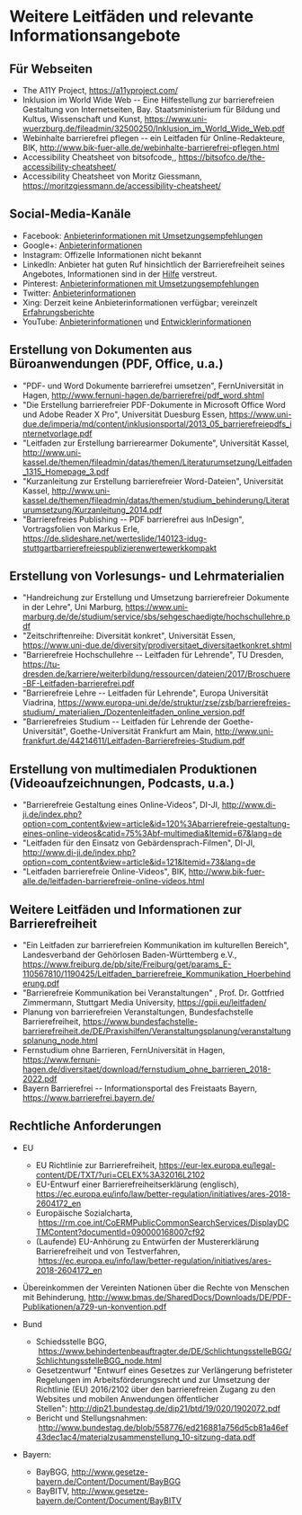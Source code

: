 Weitere Leitfäden und relevante Informationsangebote
====================================================


Für Webseiten
-------------

- The A11Y Project, <https://a11yproject.com/>
- Inklusion im World Wide Web -- Eine Hilfestellung zur barrierefreien Gestaltung von Internetseiten, Bay. Staatsministerium für Bildung und Kultus, Wissenschaft und Kunst,
  <https://www.uni-wuerzburg.de/fileadmin/32500250/Inklusion_im_World_Wide_Web.pdf>
- Webinhalte barrierefrei pflegen -- ein Leitfaden für Online-Redakteure, BIK,
  <http://www.bik-fuer-alle.de/webinhalte-barrierefrei-pflegen.html>
- Accessibility Cheatsheet von bitsofcode,, <https://bitsofco.de/the-accessibility-cheatsheet/>
- Accessibility Cheatsheet von Moritz Giessmann, <https://moritzgiessmann.de/accessibility-cheatsheet/>

Social-Media-Kanäle
-------------------

- Facebook: [Anbieterinformationen mit Umsetzungsempfehlungen](https://www.facebook.com/help/accessibility)
- Google+: [Anbieterinformationen](https://support.google.com/plus/answer/6320404)
- Instagram: Offizelle Informationen nicht bekannt
- LinkedIn: Anbieter hat guten Ruf hinsichtlich der Barrierefreiheit seines Angebotes, Informationen sind in der [Hilfe](https://www.linkedin.com/help/linkedin) verstreut.
- Pinterest: [Anbieterinformationen mit Umsetzungsempfehlungen](https://medium.com/@Pinterest_Engineering/seven-best-practices-for-inclusive-product-design-9476c61f1e17)
- Twitter: [Anbieterinformationen](https://help.twitter.com/en/using-twitter/picture-descriptions)
- Xing: Derzeit keine Anbieterinformationen verfügbar; vereinzelt [Erfahrungsberichte](http://www.oliveira-online.net/wordpress/index.php/2018/08/17/die-mangelhafte-barrierefreiheit-von-xing/)
- YouTube: [Anbieterinformationen](https://www.google.com/accessibility/products-features.html) und [Entwicklerinformationen](https://www.google.com/accessibility/for-developers.html)


Erstellung von Dokumenten aus Büroanwendungen (PDF, Office, u.a.)
-----------------------------------------------------------------

- "PDF- und Word Dokumente barrierefrei umsetzen", FernUniversität in Hagen, <http://www.fernuni-hagen.de/barrierefrei/pdf_word.shtml>
- "Die Erstellung barrierefreier PDF-Dokumente in Microsoft Office Word und Adobe Reader X Pro", Universität Duesburg Essen,  <https://www.uni-due.de/imperia/md/content/inklusionsportal/2013_05_barrierefreiepdfs_internetvorlage.pdf>
- "Leitfaden zur Erstellung barrierearmer Dokumente", Universität Kassel,  <http://www.uni-kassel.de/themen/fileadmin/datas/themen/Literaturumsetzung/Leitfaden_1315_Homepage_3.pdf>
- "Kurzanleitung zur Erstellung barrierefreier Word-Dateien", Universität Kassel,  <http://www.uni-kassel.de/themen/fileadmin/datas/themen/studium_behinderung/Literaturumsetzung/Kurzanleitung_2014.pdf>
- "Barrierefreies Publishing -- PDF barrierefrei aus InDesign", Vortragsfolien von Markus Erle,   <https://de.slideshare.net/werteslide/140123-idug-stuttgartbarrierefreiespublizierenwertewerkkompakt>

Erstellung von Vorlesungs- und Lehrmaterialien
----------------------------------------------

- "Handreichung zur Erstellung und Umsetzung barrierefreier Dokumente in der Lehre", Uni Marburg,   <https://www.uni-marburg.de/de/studium/service/sbs/sehgeschaedigte/hochschullehre.pdf>
- "Zeitschriftenreihe: Diversität konkret", Universität Essen, <https://www.uni-due.de/diversity/prodiversitaet_diversitaetkonkret.shtml>
- "Barrierefreie Hochschullehre -- Leitfaden für Lehrende", TU Dresden, <https://tu-dresden.de/karriere/weiterbildung/ressourcen/dateien/2017/Broschuere-BF-Leitfaden-barrierefrei.pdf>
- "Barrierefreie Lehre -- Leitfaden für Lehrende", Europa Universität Viadrina,
    <https://www.europa-uni.de/de/struktur/zse/zsb/barrierefreies-studium/_materialien_/Dozentenleitfaden_online_version.pdf>
- "Barrierefreies Studium -- Leitfaden für Lehrende der Goethe-Universität", Goethe-Universität Frankfurt am Main, <http://www.uni-frankfurt.de/44214611/Leitfaden-Barrierefreies-Studium.pdf>

Erstellung von multimedialen Produktionen (Videoaufzeichnungen, Podcasts, u.a.)
-------------------------------------------------------------------------------

- "Barrierefreie Gestaltung eines Online-Videos", DI-JI, <http://www.di-ji.de/index.php?option=com_content&view=article&id=120%3Abarrierefreie-gestaltung-eines-online-videos&catid=75%3Abf-multimedia&Itemid=67&lang=de>
- "Leitfaden für den Einsatz von Gebärdensprach-Filmen", DI-JI, <http://www.di-ji.de/index.php?option=com_content&view=article&id=121&Itemid=73&lang=de>
- "Leitfaden barrierefreie Online-Videos", BIK, <http://www.bik-fuer-alle.de/leitfaden-barrierefreie-online-videos.html>

Weitere Leitfäden und Informationen zur Barrierefreiheit
--------------------------------------------------------

- "Ein Leitfaden zur barrierefreien Kommunikation im kulturellen  Bereich", Landesverband der Gehörlosen Baden-Württemberg e.V.,  <https://www.freiburg.de/pb/site/Freiburg/get/params_E-110567810/1190425/Leitfaden_barrierefreie_Kommunikation_Hoerbehinderung.pdf>
- "Barrierefreie Kommunikation bei Veranstaltungen" , Prof. Dr. Gottfried Zimmermann, Stuttgart Media University, <https://gpii.eu/leitfaden/>
- Planung von barrierefreien Veranstaltungen, Bundesfachstelle Barrierefreiheit, <https://www.bundesfachstelle-barrierefreiheit.de/DE/Praxishilfen/Veranstaltungsplanung/veranstaltungsplanung_node.html>
- Fernstudium ohne Barrieren, FernUniversität in Hagen,  <https://www.fernuni-hagen.de/diversitaet/download/fernstudium_ohne_barrieren_2018-2022.pdf>
- Bayern Barrierefrei -- Informationsportal des Freistaats Bayern,  <https://www.barrierefrei.bayern.de/>

Rechtliche Anforderungen
------------------------

- EU
    - EU Richtlinie zur Barrierefreiheit, <https://eur-lex.europa.eu/legal-content/DE/TXT/?uri=CELEX%3A32016L2102> 
    - EU-Entwurf einer Barrierefreiheitserklärung (englisch),
    <https://ec.europa.eu/info/law/better-regulation/initiatives/ares-2018-2604172_en>
    - Europäische Sozialcharta,
     <https://rm.coe.int/CoERMPublicCommonSearchServices/DisplayDCTMContent?documentId=090000168007cf92> 
    - (Laufende) EU-Anhörung zu Entwürfen der Mustererklärung Barrierefreiheit und von   Testverfahren,  <https://ec.europa.eu/info/law/better-regulation/initiatives/ares-2018-2604172_en>  
    
-  Übereinkommen der Vereinten Nationen über die Rechte von Menschen mit Behinderung, 
    <http://www.bmas.de/SharedDocs/Downloads/DE/PDF-Publikationen/a729-un-konvention.pdf>

- Bund
    - Schiedsstelle BGG,  <https://www.behindertenbeauftragter.de/DE/SchlichtungsstelleBGG/SchlichtungsstelleBGG_node.html>  
    - Gesetzentwurf "Entwurf eines Gesetzes zur Verlängerung befristeter Regelungen im Arbeitsförderungsrecht und zur Umsetzung der Richtlinie (EU) 2016/2102 über den barrierefreien Zugang zu den Websites und mobilen Anwendungen öffentlicher Stellen": <http://dip21.bundestag.de/dip21/btd/19/020/1902072.pdf>  
    - Bericht und Stellungsnahmen:  <http://www.bundestag.de/blob/558776/ed216881a756d5cb81a46ef43dec1ac4/materialzusammenstellung_10-sitzung-data.pdf>  

- Bayern:
    - BayBGG, <http://www.gesetze-bayern.de/Content/Document/BayBGG> 
    - BayBITV, <http://www.gesetze-bayern.de/Content/Document/BayBITV>  
